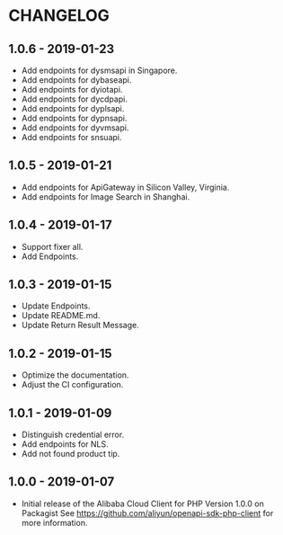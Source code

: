 # CHANGELOG

## 1.0.6 - 2019-01-23

* Add endpoints for dysmsapi in Singapore.
* Add endpoints for dybaseapi.
* Add endpoints for dyiotapi.
* Add endpoints for dycdpapi.
* Add endpoints for dyplsapi.
* Add endpoints for dypnsapi.
* Add endpoints for dyvmsapi.
* Add endpoints for snsuapi.

## 1.0.5 - 2019-01-21

* Add endpoints for ApiGateway in Silicon Valley, Virginia.
* Add endpoints for Image Search in Shanghai.

## 1.0.4 - 2019-01-17

* Support fixer all.
* Add Endpoints.

## 1.0.3 - 2019-01-15

* Update Endpoints.
* Update README.md.
* Update Return Result Message.

## 1.0.2 - 2019-01-15

* Optimize the documentation.
* Adjust the CI configuration.

## 1.0.1 - 2019-01-09

* Distinguish credential error.
* Add endpoints for NLS.
* Add not found product tip.

## 1.0.0 - 2019-01-07

* Initial release of the Alibaba Cloud Client for PHP Version 1.0.0 on Packagist See <https://github.com/aliyun/openapi-sdk-php-client> for more information.